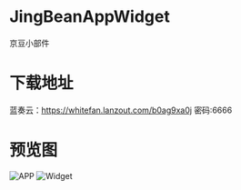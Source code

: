 # JingBeanAppWidget
京豆小部件

# 下载地址
蓝奏云：https://whitefan.lanzout.com/b0ag9xa0j
密码:6666

# 预览图

![APP](https://cdn.jsdelivr.net/gh/baifan97/JingBeanAppWidget/APP.png)
![Widget](https://cdn.jsdelivr.net/gh/baifan97/JingBeanAppWidget/Widget.png)